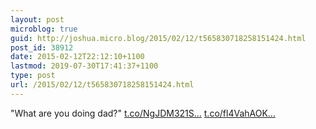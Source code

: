 ```yaml
---
layout: post
microblog: true
guid: http://joshua.micro.blog/2015/02/12/t565830718258151424.html
post_id: 38912
date: 2015-02-12T22:12:10+1100
lastmod: 2019-07-30T17:41:37+1100
type: post
url: /2015/02/12/t565830718258151424.html
---
```

"What are you doing dad?" [t.co/NgJDM321S...](http://t.co/NgJDM321Sr) [t.co/fl4VahAOK...](http://t.co/fl4VahAOK4)
